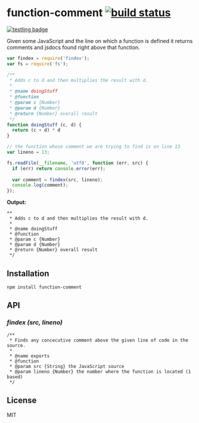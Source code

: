 # function-comment [![build status](https://secure.travis-ci.org/thlorenz/function-comment.png)](http://travis-ci.org/thlorenz/function-comment)

[![testling badge](https://ci.testling.com/thlorenz/function-comment.png)](https://ci.testling.com/thlorenz/function-comment)

Given some JavaScript and the line on which a function is defined it returns comments and jsdocs found right above that function.

```js
var findex = require('findex');
var fs = require('fs');

/**
 * Adds c to d and then multiplies the result with d.
 * 
 * @name doingStuff
 * @function
 * @param c {Number}
 * @param d {Number}
 * @return {Number} overall result
 */
function doingStuff (c, d) {
  return (c + d) * d
}

// the function whose comment we are trying to find is on line 13
var lineno = 13; 

fs.readFile(__filename, 'utf8', function (err, src) {
  if (err) return console.error(err);
  
  var comment = findex(src, lineno);
  console.log(comment);
});
```

**Output:**
```
**
 * Adds c to d and then multiplies the result with d.
 *
 * @name doingStuff
 * @function
 * @param c {Number}
 * @param d {Number}
 * @return {Number} overall result
 */
```
## Installation

    npm install function-comment

## API

### *findex (src, lineno)*

```
/**
 * Finds any concecutive comment above the given line of code in the source.
 *
 * @name exports
 * @function
 * @param src {String} the JavaScript source
 * @param lineno {Number} the number where the function is located (1 based)
 */
 ```

## License

MIT
